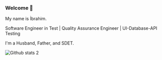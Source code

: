 ### Welcome 👋

My name is İbrahim.

Software Engineer in Test | Quality Assurance Engineer | UI-Database-API Testing

I'm a Husband, Father, and SDET.


![Github stats 2](https://github-readme-stats.vercel.app/api?username=ibrhmucar&show_icons=true&theme=radical)


